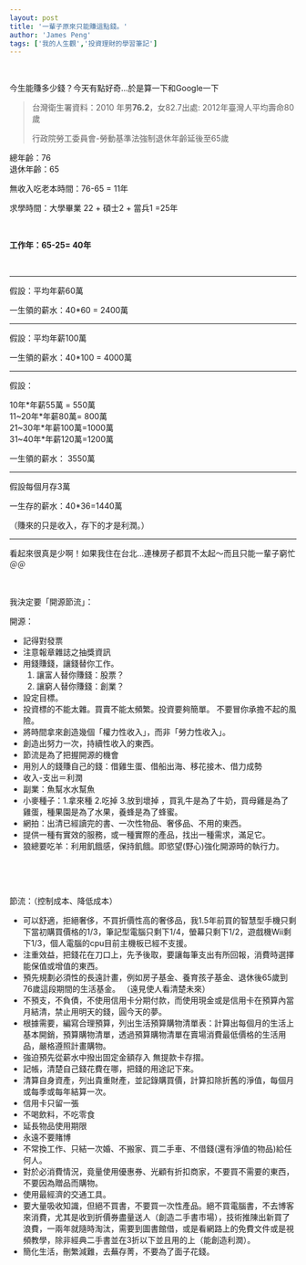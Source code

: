 ```yaml
---
layout: post
title: '一輩子原來只能賺這點錢。'
author: 'James Peng'
tags: ['我的人生觀','投資理財的學習筆記']
---
```


 

今生能賺多少錢？今天有點好奇…於是算一下和Google一下

> 台灣衛生署資料：2010 年男**76.2**，女82.7出處:
> 2012年臺灣人平均壽命80歲
>
> 行政院勞工委員會-勞動基準法強制退休年齡延後至65歲

總年齡：76  
退休年齡：65

無收入吃老本時間：76-65 = 11年

求學時間：大學畢業 22 + 碩士2 + 當兵1 =25年

 

**工作年：65-25= 40年**

 

* * * * *

假設：平均年薪60萬

一生領的薪水：40\*60 = 2400萬

* * * * *

假設：平均年薪100萬

一生領的薪水：40\*100 = 4000萬

* * * * *

假設：

10年\*年薪55萬 = 550萬  
11\~20年\*年薪80萬= 800萬  
21\~30年\*年薪100萬=1000萬  
31\~40年\*年薪120萬=1200萬

一生領的薪水： 3550萬

* * * * *

假設每個月存3萬

一生存的薪水：40\*36=1440萬

（賺來的只是收入，存下的才是利潤。）

* * * * *

看起來很真是少啊！如果我住在台北…連棟房子都買不太起～而且只能一輩子窮忙＠＠

 

我決定要「開源節流」：

開源：

-   記得對發票
-   注意報章雜誌之抽獎資訊
-   用錢賺錢，讓錢替你工作。
    1.  讓富人替你賺錢：股票？
    2.  讓窮人替你賺錢：創業？
-   設定目標。
-   投資標的不能太雜。買賣不能太頻繁。投資要夠簡單。
    不要冒你承擔不起的風險。
-   將時間拿來創造幾個「權力性收入」，而非「勞力性收入」。
-   創造出努力一次，持續性收入的東西。
-   節流是為了把握開源的機會
-   用別人的錢賺自己的錢：借雞生蛋、借船出海、移花接木、借力成勢
-   收入-支出＝利潤
-   副業：魚幫水水幫魚
-   小麥種子：1.拿來種 2.吃掉 3.放到壞掉
    ，買乳牛是為了牛奶，買母雞是為了雞蛋，種果園是為了水果，養蜂是為了蜂蜜。
-   網拍：出清已經讀完的書、一次性物品、奢侈品、不用的東西。
-   提供一種有實效的服務，或一種實際的產品，找出一種需求，滿足它。
-   狼總要吃羊：利用飢餓感，保持飢餓。即慾望(野心)強化開源時的執行力。

 

 

節流：（控制成本、降低成本）

-   可以舒適，拒絕奢侈，不買折價性高的奢侈品，我1.5年前買的智慧型手機只剩下當初購買價格的1/3，筆記型電腦只剩下1/4，螢幕只剩下1/2，遊戲機Wii剩下1/3，個人電腦的cpu目前主機板已經不支援。
-   注重效益，把錢花在刀口上，先予後取，要讓每筆支出有所回報，消費時選擇能保值或增值的東西。
-   預先規劃必須性的長遠計畫，例如房子基金、養育孩子基金、退休後65歲到76歲這段期間的生活基金。
    （遠見使人看清楚未來）
-   不預支，不負債，不使用信用卡分期付款，而使用現金或是信用卡在預算內當月結清，禁止用明天的錢，圓今天的夢。
-   根據需要，編寫合理預算，列出生活預算購物清單表：計算出每個月的生活上基本開銷，預算購物清單，透過預算購物清單在賣場消費最低價格的生活用品，嚴格遵照計畫購物。
-   強迫預先從薪水中撥出固定金額存入 無提款卡存摺。
-   記帳，清楚自己錢花費在哪，把錢的用途記下來。
-   清算自身資產，列出貴重財產，並記錄購買價，計算扣除折舊的淨值，每個月或每季或每年結算一次。
-   信用卡只留一張
-   不喝飲料，不吃零食
-   延長物品使用期限
-   永遠不要賭博
-   不常換工作、只結一次婚、不搬家、買二手車、不借錢(還有淨值的物品)給任何人。
-   對於必消費情況，竟量使用優惠券、光顧有折扣商家，不要買不需要的東西，不要因為贈品而購物。
-   使用最經濟的交通工具。
-   要大量吸收知識，但絕不買書，不要買一次性產品。絕不買電腦書，不去博客來消費，尤其是收到折價券盡量送人（創造二手書市場），技術推陳出新買了浪費，一兩年就隨時淘汰，需要到圖書館借，或是看網路上的免費文件或是視頻教學，除非經典二手書並在3折以下並且用的上（能創造利潤）。
-   簡化生活，刪繁減難，去蕪存菁，不要為了面子花錢。

